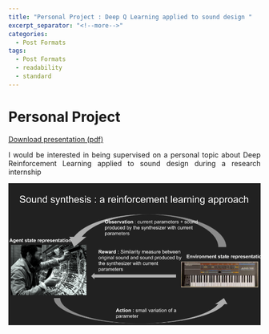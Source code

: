 ```yaml
---
title: "Personal Project : Deep Q Learning applied to sound design "
excerpt_separator: "<!--more-->"
categories:
  - Post Formats
tags:
  - Post Formats
  - readability
  - standard
---
```

# Personal Project

[Download presentation (pdf)](/assets/pdf/personal.pdf)
<p style="font-size:100%; text-align:justify;">
I would be interested in being supervised on a personal topic about Deep Reinforcement Learning applied to sound design during a research internship
<p>
<img src="/assets/images/personal.png">



